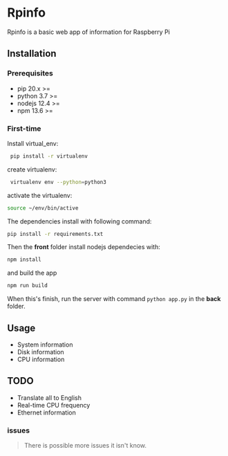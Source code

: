 # Rpinfo

Rpinfo is a basic web app of information for Raspberry Pi

## Installation

### Prerequisites

- pip 20.x >=
- python 3.7 >=
- nodejs 12.4 >=  
- npm 13.6 >=

### First-time

Install virtual_env:

``` bash
 pip install -r virtualenv
```

create virtualenv:

``` bash
 virtualenv env --python=python3
```

activate the virtualenv:

``` bash
source ~/env/bin/active
```

The dependencies install with following command:

``` bash
pip install -r requirements.txt
```

Then the **front** folder install nodejs dependecies with:

``` bash
npm install
```

and build the app

``` bash
npm run build
```

When this's finish, run the server with command `python app.py` in the **back** folder.

## Usage

- System information
- Disk information
- CPU information

## TODO

- Translate all to English
- Real-time CPU frequency
- Ethernet information

### issues

> There is possible more issues it isn't know.
